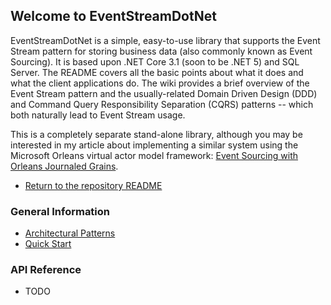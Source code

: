 ## Welcome to EventStreamDotNet

EventStreamDotNet is a simple, easy-to-use library that supports the Event Stream pattern for storing business data (also commonly known as Event Sourcing). It is based upon .NET Core 3.1 (soon to be .NET 5) and SQL Server. The README covers all the basic points about what it does and what the client applications do. The wiki provides a brief overview of the Event Stream pattern and the usually-related Domain Driven Design (DDD) and Command Query Responsibility Separation (CQRS) patterns -- which both naturally lead to Event Stream usage.

This is a completely separate stand-alone library, although you may be interested in my article about implementing a similar system using the Microsoft Orleans virtual actor model framework: [Event Sourcing with Orleans Journaled Grains](https://mcguirev10.com/2019/12/05/event-sourcing-with-orleans-journaled-grains.html).

* [Return to the repository README](https://github.com/MV10/EventStreamDotNet)

### General Information

* [Architectural Patterns](architecturalpatterns.md)
* [Quick Start](quickstart.md)

### API Reference

* TODO
